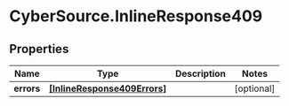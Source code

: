 # CyberSource.InlineResponse409

## Properties
Name | Type | Description | Notes
------------ | ------------- | ------------- | -------------
**errors** | [**[InlineResponse409Errors]**](InlineResponse409Errors.md) |  | [optional] 


